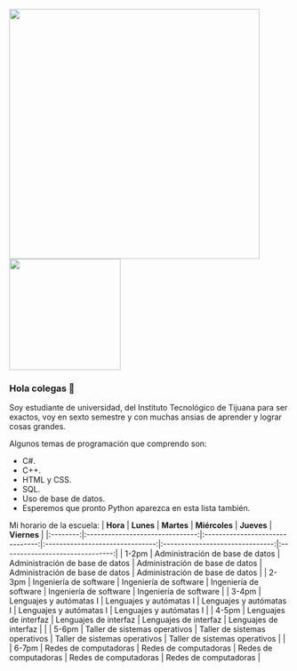 <img src="https://user-images.githubusercontent.com/99372513/153338038-70dff192-7af0-4cec-87e2-41988a0fe2a5.png" width="450" /><img src="https://user-images.githubusercontent.com/99372513/153338058-d03fbf42-d707-4990-b0cd-a714b7525cb6.png" width="200" />



### Hola colegas 👋

Soy estudiante de universidad, del Instituto Tecnológico de Tijuana para ser exactos, voy en sexto semestre y con muchas ansias de aprender y lograr cosas grandes.

Algunos temas de programación que comprendo son:
- C#.
- C++.
- HTML y CSS.
- SQL.
- Uso de base de datos.
- Esperemos que pronto Python aparezca en esta lista también.

Mi horario de la escuela:
| **Hora** |            **Lunes**            |            **Martes**           |          **Miércoles**          |            **Jueves**           |           **Viernes**           |
|:--------:|:-------------------------------:|:-------------------------------:|:-------------------------------:|:-------------------------------:|:-------------------------------:|
|   1-2pm  | Administración de base de datos | Administración de base de datos | Administración de base de datos | Administración de base de datos | Administración de base de datos |
|   2-3pm  |      Ingeniería de software     |      Ingeniería de software     |      Ingeniería de software     |      Ingeniería de software     |      Ingeniería de software     |
|   3-4pm  |     Lenguajes y autómatas I     |     Lenguajes y autómatas I     |     Lenguajes y autómatas I     |     Lenguajes y autómatas I     |     Lenguajes y autómatas I     |
|   4-5pm  |      Lenguajes de interfaz      |      Lenguajes de interfaz      |      Lenguajes de interfaz      |      Lenguajes de interfaz      |                                 |
|   5-6pm  |  Taller de sistemas operativos  |  Taller de sistemas operativos  |  Taller de sistemas operativos  |  Taller de sistemas operativos  |                                 |
|   6-7pm  |      Redes de computadoras      |      Redes de computadoras      |      Redes de computadoras      |      Redes de computadoras      |      Redes de computadoras      |

